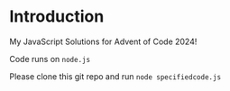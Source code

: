 # Introduction
My JavaScript Solutions for Advent of Code 2024!

Code runs on ``node.js``

Please clone this git repo and run ``node specifiedcode.js``